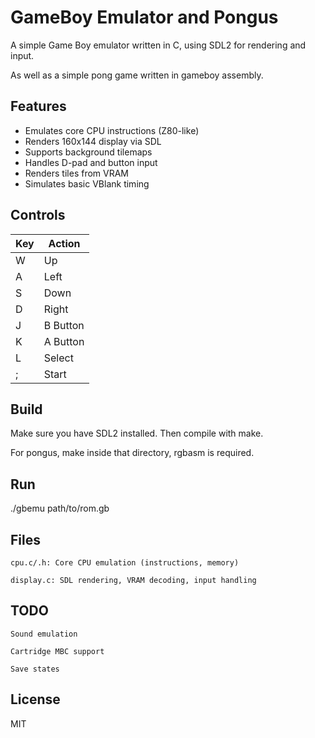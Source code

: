 # GameBoy Emulator and Pongus

A simple Game Boy emulator written in C, using SDL2 for rendering and input.

As well as a simple pong game written in gameboy assembly.

## Features

- Emulates core CPU instructions (Z80-like)
- Renders 160x144 display via SDL
- Supports background tilemaps
- Handles D-pad and button input
- Renders tiles from VRAM
- Simulates basic VBlank timing

## Controls

| Key      | Action      |
|----------|-------------|
| W        | Up          |
| A        | Left        |
| S        | Down        |
| D        | Right       |
| J        | B Button    |
| K        | A Button    |
| L        | Select      |
| ;        | Start       |

## Build

Make sure you have SDL2 installed. Then compile with make.

For pongus, make inside that directory, rgbasm is required.


## Run

./gbemu path/to/rom.gb

## Files

    cpu.c/.h: Core CPU emulation (instructions, memory)

    display.c: SDL rendering, VRAM decoding, input handling

## TODO

    Sound emulation

    Cartridge MBC support

    Save states

## License

MIT

